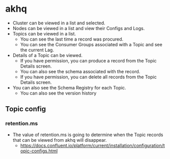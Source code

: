 # akhq
- Cluster can be viewed in a list and selected.
- Nodes can be viewed in a list and view their Configs and Logs.
- Topics can be viewed in a list.
  - You can see the last time a record was procured.
  - You can see the Consumer Groups associated with a Topic and see the current Lag.
- Details of a Topic can be viewed.
  - If you have permission, you can produce a record from the Topic Details screen.
  - You can also see the schema associated with the record.
  - If you have permission, you can delete all records from the Topic Details screen.
- You can also see the Schema Registry for each Topic.
  - You can also see the version history

## Topic config

### retention.ms
- The value of retention.ms is going to determine when the Topic records that can be viewed from akhq will disappear.
  - https://docs.confluent.io/platform/current/installation/configuration/topic-configs.html